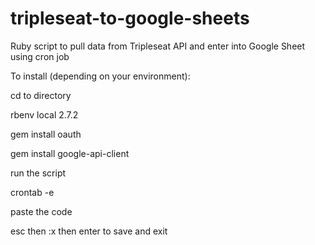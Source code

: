 # tripleseat-to-google-sheets
Ruby script to pull data from Tripleseat API and enter into Google Sheet using cron job

To install (depending on your environment):

cd to directory

rbenv local 2.7.2

gem install oauth

gem install google-api-client

run the script

crontab -e

paste the code

esc then :x then enter to save and exit

